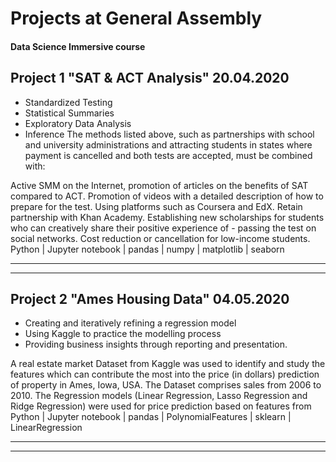 # Projects at General Assembly
#### Data Science Immersive course

## Project 1 "SAT & ACT Analysis"                               20.04.2020
 - Standardized Testing
 - Statistical Summaries
 - Exploratory Data Analysis
 - Inference
The methods listed above, such as partnerships with school and university administrations and attracting students in states where payment is cancelled and both tests are accepted, must be combined with:

Active SMM on the Internet, promotion of articles on the benefits of SAT compared to ACT.
Promotion of videos with a detailed description of how to prepare for the test.
Using platforms such as Coursera and EdX.
Retain partnership with Khan Academy.
Establishing new scholarships for students who can creatively share their positive experience of - passing the test on social networks.
Cost reduction or cancellation for low-income students.
Python | Jupyter notebook | pandas | numpy | matplotlib | seaborn
_____________________________________________________________________________
_____________________________________________________________________________

## Project 2 "Ames Housing Data"                                 04.05.2020
 - Creating and iteratively refining a regression model
 - Using Kaggle to practice the modelling process
 - Providing business insights through reporting and presentation.

A real estate market Dataset from Kaggle was used to identify and study the features which can contribute the most into the price (in dollars) prediction of property in Ames, Iowa, USA. The Dataset comprises sales from 2006 to 2010.
The Regression models (Linear Regression, Lasso Regression and Ridge Regression) were used for price prediction based on features from 
Python | Jupyter notebook | pandas | PolynomialFeatures | sklearn | LinearRegression
_____________________________________________________________________________
_____________________________________________________________________________
